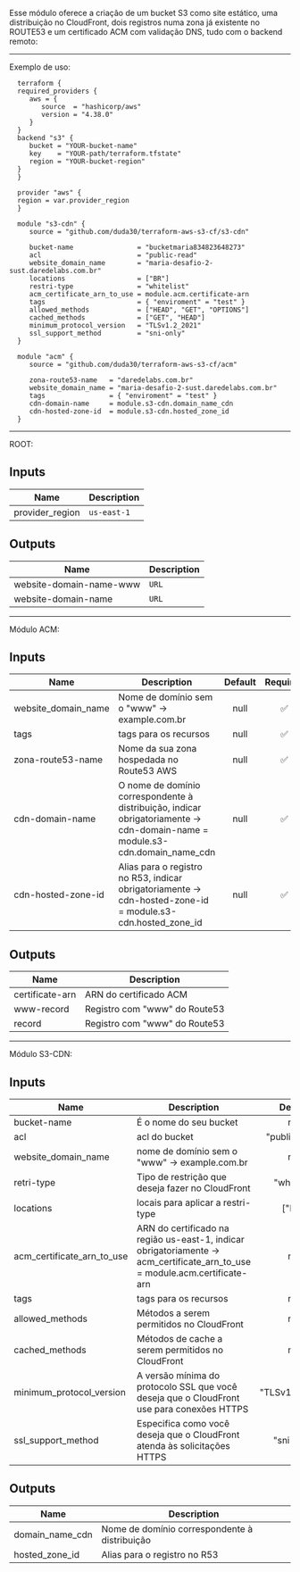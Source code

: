 

   Esse módulo oferece a criação de um bucket S3 como site estático, uma distribuição no CloudFront, dois registros numa zona já existente no ROUTE53 e um certificado ACM com validação DNS, tudo com o backend remoto:

   ---------------------------------------------------------------------------------------

Exemplo de uso:

      terraform {
      required_providers {
         aws = {
            source  = "hashicorp/aws"
            version = "4.38.0"
         }
      }
      backend "s3" {
         bucket = "YOUR-bucket-name"
         key    = "YOUR-path/terraform.tfstate"
         region = "YOUR-bucket-region"
      }
      }

      provider "aws" {
      region = var.provider_region
      }

      module "s3-cdn" {
         source = "github.com/duda30/terraform-aws-s3-cf/s3-cdn"

         bucket-name                = "bucketmaria834823648273"
         acl                        = "public-read"
         website_domain_name        = "maria-desafio-2-sust.daredelabs.com.br"
         locations                  = ["BR"]
         restri-type                = "whitelist"
         acm_certificate_arn_to_use = module.acm.certificate-arn
         tags                       = { "enviroment" = "test" }
         allowed_methods            = ["HEAD", "GET", "OPTIONS"]
         cached_methods             = ["GET", "HEAD"]
         minimum_protocol_version   = "TLSv1.2_2021"
         ssl_support_method         = "sni-only"
      }

      module "acm" {
         source = "github.com/duda30/terraform-aws-s3-cf/acm"

         zona-route53-name   = "daredelabs.com.br"
         website_domain_name = "maria-desafio-2-sust.daredelabs.com.br"
         tags                = { "enviroment" = "test" }
         cdn-domain-name     = module.s3-cdn.domain_name_cdn
         cdn-hosted-zone-id  = module.s3-cdn.hosted_zone_id
      }

   ---------------------------------------------------------------------------------------

ROOT:

## Inputs

| Name | Description |
|------|-------------|
|provider_region|`us-east-1`|
   

## Outputs 

| Name | Description |
|------|-------------|
|website-domain-name-www|`URL`|
|website-domain-name|`URL`|

   ---------------------------------------------------------------------------------------

Módulo ACM:

## Inputs

| Name | Description | Default | Required |
|------|-------------|:-----:|:-----:|
|website_domain_name|Nome de domínio sem o "www" -> example.com.br|null| ✅ |
|tags|tags para os recursos|null| ✅ |
|zona-route53-name|Nome da sua zona hospedada no Route53 AWS| null| ✅ |
|cdn-domain-name|O nome de domínio correspondente à distribuição, indicar obrigatoriamente -> cdn-domain-name = module.s3-cdn.domain_name_cdn|null| ✅ |
|cdn-hosted-zone-id|Alias para o registro no R53, indicar obrigatoriamente -> cdn-hosted-zone-id  = module.s3-cdn.hosted_zone_id|null| ✅ |


## Outputs 

| Name | Description |
|------|-------------|
|certificate-arn|ARN do certificado ACM|
|www-record|Registro com "www" do Route53|
|record|Registro com "www" do Route53|

   ---------------------------------------------------------------------------------------

Módulo S3-CDN:

## Inputs

| Name | Description | Default | Required |
|------|-------------|:-----:|:-----:|
|bucket-name|É o nome do seu bucket |null| ✅ |
|acl| acl do bucket|"public-read"| ✅ |
|website_domain_name | nome de domínio sem o "www" -> example.com.br|null| ✅ |
|retri-type|Tipo de restrição que deseja fazer no CloudFront|"whitelist"| ✅ |
|locations|locais para aplicar a restri-type|["BR"]| ✅ |
|acm_certificate_arn_to_use|ARN do certificado na região us-east-1, indicar obrigatoriamente -> acm_certificate_arn_to_use = module.acm.certificate-arn|null| ✅ |
|tags|tags para os recursos|null|  |
|allowed_methods|Métodos a serem permitidos no CloudFront|null| ✅ |
|cached_methods|Métodos de cache a serem permitidos no CloudFront|null| ✅ |
|minimum_protocol_version|A versão mínima do protocolo SSL que você deseja que o CloudFront use para conexões HTTPS|  "TLSv1.2_2021"| ✅ |
|ssl_support_method|Especifica como você deseja que o CloudFront atenda às solicitações HTTPS|"sni-only"| ✅ |

## Outputs 

| Name | Description |
|------|-------------|
|domain_name_cdn|Nome de domínio correspondente à distribuição|
|hosted_zone_id|Alias para o registro no R53|
